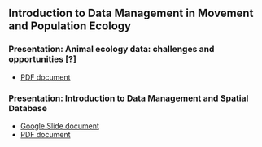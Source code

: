 ## Introduction to Data Management in Movement and Population Ecology

### Presentation: Animal ecology data: challenges and opportunities [?]

* [PDF document](https://github.com/feurbano/data_management_2018/blob/master/sections/section_0/introduction_spatio_temporal_data.pdf)

### Presentation: Introduction to Data Management and Spatial Database
* [Google Slide document](https://docs.google.com/presentation/d/1XplgKcpz5-c_pGVeHUW_AjaibiFU7c-yWnUIS-d3D2s/edit?usp=sharing)
* [PDF document](https://github.com/feurbano/data_management_2020/blob/master/sections/section_0/introduction_db.pdf)
